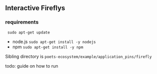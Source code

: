 ## Interactive Fireflys 

### requirements 

` sudo apt-get update`

* node.js `sudo apt-get install -y nodejs`
* npm `sudo apt-get install -y npm` 

Sibling directory is `poets-ecosystem/example/application_pins/firefly`

todo: guide on how to run
